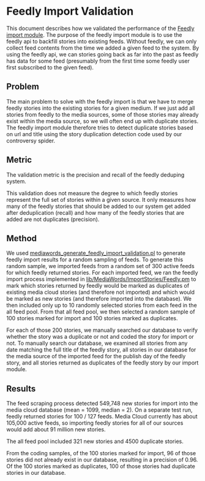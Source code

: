 Feedly Import Validation
========================

This document describes how we validated the performance of the [Feedly import
module](../../lib/MediaWords/ImportStories/Feedly.pm).   The purpose of the feedly import module is to use
the feedly api to backfill stories into existing feeds.  Without feedly, we can only collect feed contents from the
time we added a given feed to the system.  By using the feedly api, we can stories going back as far into the past
as feedly has data for some feed (presumably from the first time some feedly user first subscribed to the given feed).

Problem
-------

The main problem to solve with the feedly import is that we have to merge feedly stories into the existing stories
for a given medium.  If we just add all stories from feedly to the media sources, some of those stories may already
exist within the media source, so we will often end up with duplicate stories.  The feedly import module therefore
tries to detect duplicate stories based on url and title using the story duplication detection code used by our
controversy spider.

Metric
------

The validation metric is the precision and recall of the feedly deduping system.

This validation does not measure the degree to which feedly stories represent the full set of stories within a given
source.  It only measures how many of the feedly stories that should be added to our system get added after
deduplication (recall) and how many of the feedly stories that are added are not duplicates (precision).

Method
------

We used [mediawords_generate_feedly_import_validation.pl](../../script/mediawords_generate_feedly_import_validation.pl)
to generate feedly import results for a random sampling of feeds.  To generate this random sample, we imported feeds
from a random set of 300 active feeds for which feedly returned stories.  For each imported feed, we ran the feedly
import process implemented in [lib/MediaWords/ImportStories/Feedly.pm](../../lib/MediaWords/ImportStories/Feedly.pm) to
mark which stories returned by feedly would be marked as duplicates of existing media cloud stories (and therefore
not imported) and which would be marked as new stories (and therefore imported into the database).  We then included
only up to 10 randomly selected stories from each feed in the all feed pool.  From that all feed pool, we then selected
a random sample of 100 stories marked for import and 100 stories marked as duplicates.  

For each of those 200 stories, we manually searched our database to verify whether the story was a duplicate or not and
coded the story for import or not.  To manually search our database, we examined all stories from any date matching the
full title of the feedly story, all stories in our database for the media source of the imported feed for the publish
day of the feedly story, and all stories returned as duplicates of the feedly story by our import module.

Results
-------

The feed scraping process detected 549,748 new stories for import into the media cloud database (mean = 1099, median =
2).  On a separate test run, feedly returned stories for 100 / 127 feeds.  Media Cloud currently has about 105,000
active feeds, so importing feedly stories for all of our sources would add about 91 million new stories.

The all feed pool included 321 new stories and 4500 duplicate stories.

From the coding samples, of the 100 stories marked for import, 96 of those stories did not already exist in our
database, resulting in a precision of 0.96.  Of the 100 stories marked as duplicates, 100 of those stories had
duplicate stories in our database.
